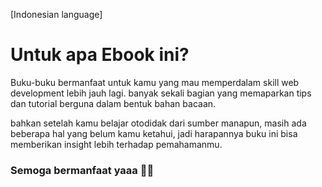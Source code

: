 [Indonesian language]

# Untuk apa Ebook ini?
Buku-buku bermanfaat untuk kamu yang mau memperdalam skill web development lebih jauh lagi.
banyak sekali bagian yang memaparkan tips dan tutorial berguna dalam bentuk bahan bacaan.

bahkan setelah kamu belajar otodidak dari sumber manapun, masih ada beberapa hal yang belum kamu ketahui, jadi harapannya buku ini bisa memberikan insight lebih terhadap pemahamanmu.

### Semoga bermanfaat yaaa 🥰🌻
